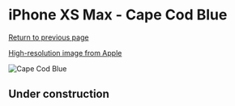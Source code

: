 # iPhone XS Max - Cape Cod Blue

[Return to previous page](/iphone_x)

[High-resolution image from Apple](https://store.storeimages.cdn-apple.com/8756/as-images.apple.com/is/MRX52?wid=4500&hei=4500&fmt=png)

<div style="width: 500px"><img src="/almost_uncompressed/MRX52.webp" alt="Cape Cod Blue"></div>

## Under construction
